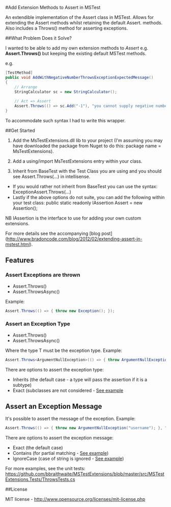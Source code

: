 #Add Extension Methods to Assert in MSTest

An extendible implementation of the Assert class in MSTest. Allows for extending the Assert methods whilst retaining the default Assert. methods. Also includes a Throws() method for asserting exceptions.

##What Problem Does it Solve?

I wanted to be able to add my own extension methods to *Assert* e.g. **Assert.Throws()** but keeping the existing default MSTest methods. 

e.g.

```csharp
[TestMethod]
public void AddWithNegativeNumberThrowsExceptionExpectedMessage()
{
    // Arrange
    StringCalculator sc = new StringCalculator();
  
    // Act => Assert
    Assert.Throws(() => sc.Add("-1"), "you cannot supply negative numbers.");
}
```

To accommodate such syntax I had to write this wrapper.

##Get Started

1. Add the MsTestExtensions.dll lib to your project (I'm assuming you may have downloaded the package from Nuget to do this: package name = MsTestExtensions).

2. Add a using/import MsTestExtensions entry within your class.

3. Inherit from BaseTest with the Test Class you are using and you should see Assert.Throws(...) in intellisense.
  * If you would rather not inherit from BaseTest you can use the syntax: ExceptionAssert.Throws(...)
  * Lastly if the above options do not suite, you can add the following within your test class: public static readonly IAssertion Assert = new Assertion();


NB IAssertion is the interface to use for adding your own custom extensions.

For more details see the accompanying [blog post] (http://www.bradoncode.com/blog/2012/02/extending-assert-in-mstest.html).

## Features

### Assert Exceptions are thrown

* Assert.Throws()
* Assert.ThrowsAsync()

Example:

``` csharp
Assert.Throws(() => { throw new Exception(); });
```

### Assert an Exception Type

* Assert.Throws<T>()
* Assert.ThrowsAsync<T>()

Where the type T must be the exception type. Example:  

``` csharp
Assert.Throws<ArgumentNullException>(() => { throw ArgumentNullException(); });
```

There are options to assert the exception type:

* Inherits (the default case - a type will pass the assertion if it is a subtype)
* Exact (subclasses are not considered - [See example](https://github.com/bbraithwaite/MSTestExtensions/blob/master/src/MSTestExtensions.Tests/ThrowsTests.cs#L169)

## Assert an Exception Message

It's possible to assert the message of the exception. Example:

``` csharp
Assert.Throws(() => { throw new ArgumentNullException("username"); }, "Value cannot be null." + Environment.NewLine + "Parameter name: username";);
```

There are options to assert the exception message:

* Exact (the default case)
* Contains (for partial matching - [See example](https://github.com/bbraithwaite/MSTestExtensions/blob/master/src/MSTestExtensions.Tests/ThrowsTests.cs#L125))
* IgnoreCase (case of string is ignored - [See example](https://github.com/bbraithwaite/MSTestExtensions/blob/master/src/MSTestExtensions.Tests/ThrowsTests.cs#L112))

For more examples, see the unit tests: https://github.com/bbraithwaite/MSTestExtensions/blob/master/src/MSTestExtensions.Tests/ThrowsTests.cs

##License

MIT license - http://www.opensource.org/licenses/mit-license.php
